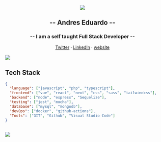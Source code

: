 <div align="center">
<img src="https://camo.githubusercontent.com/58502bc6910820c71f8cd9f3a6640c7d5374b4f752d4fdc5c4e79bdbd4fe4726/68747470733a2f2f6d656469612e67697068792e636f6d2f6d656469612f62634b6d49576b554d436a566d2f67697068792e676966" align="center" />
</div>  

## <div align="center">-- Andres Eduardo --</div>
### <div align="center">-- I am a self taught Full Stack Developer --</div>

<div align="center">
<a target='_blank' href="https://twitter.com/XxElInmortalXx1">Twitter</a> ·
<a target='_blank' href="https://www.linkedin.com/in/andres-eduardo-rosas-alpiri-b6635522a/">LinkedIn</a> ·
<a target='_blank' href="https://frontend-portfolio-ge7v0ealk.vercel.app/">website</a>
</div>

<br>
<img src="https://user-images.githubusercontent.com/73097560/115834477-dbab4500-a447-11eb-908a-139a6edaec5c.gif">

## Tech Stack

```json
{
  "language": ["javascript", "php", "typescript"],
  "frontend": ["vue", "react", "next", "css", "sass", "tailwindcss"],
  "backend": ["node", "express", "Sequelize"],
  "testing": ["jest", "mocha"],
  "database": ["mysql", "mongodb"],
  "devOps": ["docker", "github-actions"],
  "Tools": ["GIT", "Github", "Visual Studio Code"]
}
```
<br>
<img src="https://user-images.githubusercontent.com/73097560/115834477-dbab4500-a447-11eb-908a-139a6edaec5c.gif">
